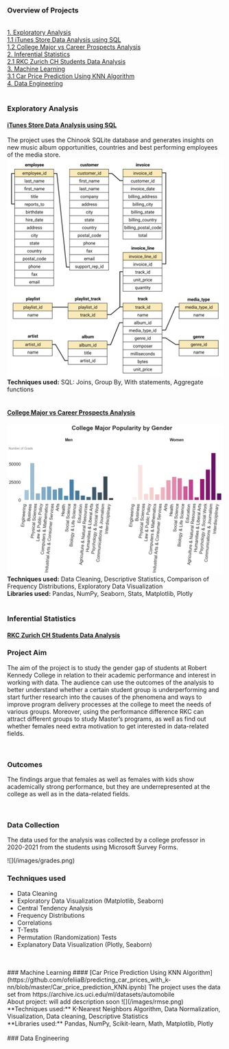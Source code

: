 ### Overview of Projects
<br>[1. Exploratory Analysis](#exploratory-analysis)
<br>[1.1 iTunes Store Data Analysis using SQL](#itunes-store-data-analysis-using-sql)
<br>[1.2 College Major vs Career Prospects Analysis](#college-major-vs-career-prospects-analysis)
<br>[2. Inferential Statistics](#inferential-statistics)
<br>[2.1 RKC Zurich CH Students Data Analysis](#rkc-zurich-ch-students-data-analysis)
<br>[3. Machine Learning](#machine-learning)
<br>[3.1 Car Price Prediction Using KNN Algorithm](#car-price-prediction-using-knn-algorithm)
<br>[4. Data Engineering](#data-engineering)
<br>
<br>
### Exploratory Analysis
#### [iTunes Store Data Analysis using SQL](https://github.com/ofeliiaB/iTunes_data_analysis/blob/master/iTunes_data_analysis.ipynb)
The project uses the Chinook SQLite database and generates insights on new music album opportunities, countries and best performing employees of the media store.
![](/images/chinook-schema.svg)
<br>**Techniques used:**
SQL: Joins, Group By, With statements, Aggregate functions
<br>
<br>
#### [College Major vs Career Prospects Analysis](https://github.com/ofeliiaB/major_salary_analysis/blob/master/MajorVsSalaryAnalysis.ipynb)
![](/images/gender_m.png)
<br>**Techniques used:**
Data Cleaning, Descriptive Statistics, Comparison of Frequency Distributions, Exploratory Data Visualization
<br>**Libraries used:**
Pandas, NumPy, Seaborn, Stats, Matplotlib, Plotly
<br>
<br>
### Inferential Statistics
#### [RKC Zurich CH Students Data Analysis](https://github.com/ofeliiaB/parental_status_vs_college_performance/blob/master/Data_Analytics_Assignment.ipynb)
<h3>Project Aim</h3>
<p>The aim of the project is to study the gender gap of students at Robert Kennedy College in relation to their academic performance and interest in working with data. The audience can use the outcomes of the analysis to better understand whether a certain student group is underperforming and start further research into the causes of the phenomena and ways to improve program delivery processes at the college to meet the needs of various groups. Moreover, using the performance difference RKC can attract different groups to study Master’s programs, as well as find out whether females need extra motivation to get interested in data-related fields.</p>
<br>
<h3>Outcomes</h3>
<p>The findings argue that females as well as females with kids show academically strong performance, but they are underrepresented at the college as well as in the data-related fields.</p>
<br>
<h3>Data Collection</h3>
<p>The data used for the analysis was collected by a college professor in 2020-2021 from the students using Microsoft Survey Forms.</p>
![](/images/grades.png)
<h3>Techniques used</h3>
<ul>
  <li>Data Cleaning</li>
  <li>Exploratory Data Visualization (Matplotlib, Seaborn)</li>
  <li>Central Tendency Analysis</li>
  <li>Frequency Distributions</li>
  <li>Correlations</li>
  <li>T-Tests</li>
  <li>Permutation (Randomization) Tests</li>
  <li>Explanatory Data Visualization (Plotly, Seaborn)</li>
</ul>
<br>
<br> 
### Machine Learning
#### [Car Price Prediction Using KNN Algorithm](https://github.com/ofeliiaB/predicting_car_prices_with_k-nn/blob/master/Car_price_prediction_KNN.ipynb)
The project uses the data set from https://archive.ics.uci.edu/ml/datasets/automobile
<br>About project: will add description soon
![](/images/rmse.png)
<br>**Techniques used:**
K-Nearest Neighbors Algorithm, Data Normalization, Visualization, Data cleaning, Descriptive Statistics
<br>**Libraries used:**
Pandas, NumPy, Scikit-learn, Math, Matplotlib, Plotly
<br>
<br>
### Data Engineering
<br>
